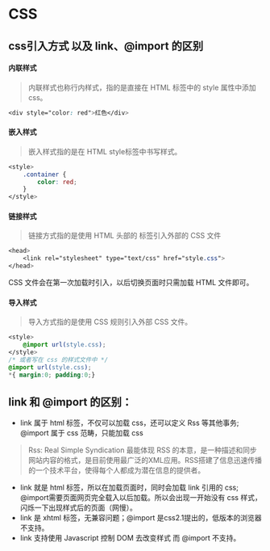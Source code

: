 # CSS

## css引入方式 以及 link、@import 的区别
#### 内联样式
> 内联样式也称行内样式，指的是直接在 HTML 标签中的 style 属性中添加 css。
```css
<div style="color: red">红色</div>
```
#### 嵌入样式
> 嵌入样式指的是在 HTML style标签中书写样式。
```css
<style>
    .container {
        color: red;
    }
</style>
```
#### 链接样式
> 链接方式指的是使用 HTML 头部的 标签引入外部的 CSS 文件
```css
<head>
    <link rel="stylesheet" type="text/css" href="style.css">
</head>
```
CSS 文件会在第一次加载时引入，以后切换页面时只需加载 HTML 文件即可。
#### 导入样式
> 导入方式指的是使用 CSS 规则引入外部 CSS 文件。
```css
<style>
    @import url(style.css);
</style>
/* 或者写在 css 的样式文件中 */
@import url(style.css);
*{ margin:0; padding:0;}
```

## **link 和 @import 的区别：**
- link 属于 html 标签，不仅可以加载 css，还可以定义 Rss 等其他事务; @import 属于 css 范畴，只能加载 css
> Rss: Real Simple Syndication 最能体现 RSS 的本意，是一种描述和同步网站内容的格式，是目前使用最广泛的XML应用。RSS搭建了信息迅速传播的一个技术平台，使得每个人都成为潜在信息的提供者。
- link 就是 html 标签，所以在加载页面时，同时会加载 link 引用的 css;    @import需要页面网页完全载入以后加载。所以会出现一开始没有 css 样式，闪烁一下出现样式后的页面（网慢）。
- link 是 xhtml 标签，无兼容问题；@import 是css2.1提出的，低版本的浏览器不支持。
- link 支持使用 Javascript 控制 DOM 去改变样式 而 @import 不支持。